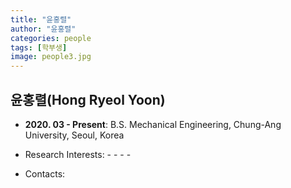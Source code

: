```yaml
---
title: "윤홍렬"
author: "윤홍렬"
categories: people
tags: [학부생]
image: people3.jpg
---
```


## 윤홍렬(Hong Ryeol Yoon)

* **2020. 03 - Present**: B.S. Mechanical Engineering, Chung-Ang University, Seoul, Korea

* Research Interests: - - - - 

* Contacts:

